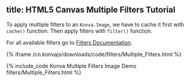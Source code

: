 title: HTML5 Canvas Multiple Filters Tutorial
---

To apply multiple filters to an `Konva.Image`, we have to cache it first with `cache()`
function. Then apply filters with `filter()` function.

For all available filters go to [Filters Documentation](/cn.konvajs/api/Konva.Filters.html).

{% iframe /cn.konvajs/downloads/code/filters/Multiple_Filters.html %}

{% include_code Konva Multiple Filters Image Demo filters/Multiple_Filters.html %}